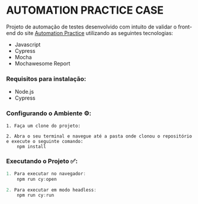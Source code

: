 # AUTOMATION PRACTICE CASE #

Projeto de automação de testes desenvolvido com intuito de validar o front-end do site [Automation Practice](http://automationpractice.com/index.php) utilizando as seguintes tecnologias:
 
 - Javascript
 - Cypress
 - Mocha
 - Mochawesome Report

### Requisitos para instalação: ###

* Node.js
* Cypress

### Configurando o Ambiente :gear:: ###

```shell
1. Faça um clone do projeto:

2. Abra o seu terminal e navegue até a pasta onde clonou o repositório e execute o seguinte comando:
    npm install
```

### Executando o Projeto :white_check_mark::

```javascript
1. Para executar no navegador: 
    npm run cy:open

2. Para executar em modo headless:
    npm run cy:run
```